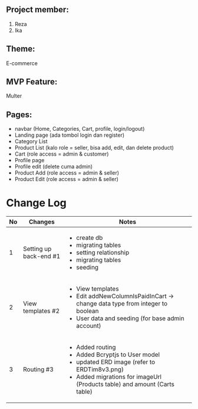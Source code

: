 ## Project member:
  1. Reza
  2. Ika
  
## Theme: 
E-commerce

## MVP Feature: 
Multer

## Pages:
- navbar (Home, Categories, Cart, profile, login/logout)
- Landing page (ada tombol login dan register)
- Category List
- Product List (kalo role = seller, bisa add, edit, dan delete product)
- Cart (role access = admin & customer)
- Profile page
- Profile edit (delete cuma admin)
- Product Add (role access = admin & seller)
- Product Edit (role access = admin & seller)

# Change Log

|No| Changes | Notes |
|--|---------|-------|
|1| Setting up back-end #1 | <ul><li>create db</li><li>migrating tables</li><li>setting relationship</li><li>migrating tables</li><li>seeding</li></ul> |
|2| View templates #2 | <ul><li>View templates</li><li>Edit addNewColumnIsPaidInCart -> change data type from integer to boolean</li><li>User data and seeding (for base admin account)</li></ul> |
|3| Routing #3 | <ul><li>Added routing</li><li>Added Bcryptjs to User model</li><li>updated ERD image (refer to ERDTim8v3.png)</li><li>Added migrations for imageUrl (Products table) and amount (Carts table)</li></ul> |
